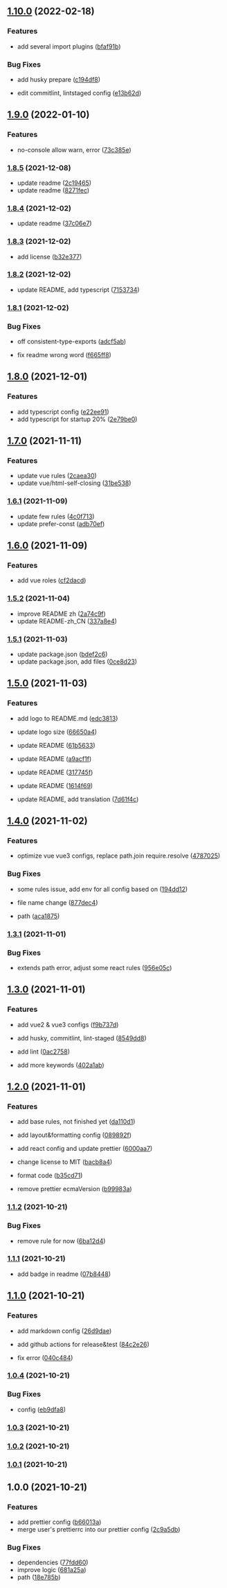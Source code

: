 ## [1.10.0](https://github.com/QhlabTeam/qhlab-eslint-plugin/compare/v1.9.0...v1.10.0) (2022-02-18)


### Features

* add several import plugins ([bfaf91b](https://github.com/QhlabTeam/qhlab-eslint-plugin/commit/bfaf91bdd2603d9a552498686037b6788fe4181a))


### Bug Fixes

* add husky prepare ([c194df8](https://github.com/QhlabTeam/qhlab-eslint-plugin/commit/c194df8fec3506ec19a3349aeaca1a664ca053f1))


* edit commitlint, lintstaged config ([e13b62d](https://github.com/QhlabTeam/qhlab-eslint-plugin/commit/e13b62d69666e6baaa9c477f7f951dbd9a5dda33))

## [1.9.0](https://github.com/QhlabTeam/qhlab-eslint-plugin/compare/v1.8.5...v1.9.0) (2022-01-10)


### Features

* no-console allow warn, error ([73c385e](https://github.com/QhlabTeam/qhlab-eslint-plugin/commit/73c385ea009151c50595c00c7b49e1e983468cf4))

### [1.8.5](https://github.com/QhlabTeam/qhlab-eslint-plugin/compare/v1.8.4...v1.8.5) (2021-12-08)


* update readme ([2c19465](https://github.com/QhlabTeam/qhlab-eslint-plugin/commit/2c19465cd2c1860d93f9b0f936453b836f776023))
* update readme ([8271fec](https://github.com/QhlabTeam/qhlab-eslint-plugin/commit/8271fec8a05cb3561d03dbabdde922781a7a4558))

### [1.8.4](https://github.com/QhlabTeam/qhlab-eslint-plugin/compare/v1.8.3...v1.8.4) (2021-12-02)


* update readme ([37c06e7](https://github.com/QhlabTeam/qhlab-eslint-plugin/commit/37c06e7d2bb55c5417c6a1dcfa912acc3d6740eb))

### [1.8.3](https://github.com/QhlabTeam/qhlab-eslint-plugin/compare/v1.8.2...v1.8.3) (2021-12-02)


* add license ([b32e377](https://github.com/QhlabTeam/qhlab-eslint-plugin/commit/b32e3777138a0561633e9f04e4a720e2aa7bec76))

### [1.8.2](https://github.com/QhlabTeam/qhlab-eslint-plugin/compare/v1.8.1...v1.8.2) (2021-12-02)


* update README, add typescript ([7153734](https://github.com/QhlabTeam/qhlab-eslint-plugin/commit/7153734e63b10847e8a86cdc447d67548cba69ad))

### [1.8.1](https://github.com/QhlabTeam/qhlab-eslint-plugin/compare/v1.8.0...v1.8.1) (2021-12-02)


### Bug Fixes

* off consistent-type-exports ([adcf5ab](https://github.com/QhlabTeam/qhlab-eslint-plugin/commit/adcf5ab8c2d8b9577f2d0f14b73c1d3b9e9b150c))


* fix readme wrong word ([f665ff8](https://github.com/QhlabTeam/qhlab-eslint-plugin/commit/f665ff88645e663d1e56b0677e5bf51a84ffdb74))

## [1.8.0](https://github.com/QhlabTeam/qhlab-eslint-plugin/compare/v1.7.0...v1.8.0) (2021-12-01)


### Features

* add typescript config ([e22ee91](https://github.com/QhlabTeam/qhlab-eslint-plugin/commit/e22ee91f28e03ee51e75a760f436d3e9332619b9))
* add typescript for startup 20% ([2e79be0](https://github.com/QhlabTeam/qhlab-eslint-plugin/commit/2e79be0323ad14d6ef86aef24e461c86241fbbf5))

## [1.7.0](https://github.com/QhlabTeam/qhlab-eslint-plugin/compare/v1.6.1...v1.7.0) (2021-11-11)


### Features

* update vue rules ([2caea30](https://github.com/QhlabTeam/qhlab-eslint-plugin/commit/2caea309973b8bf39f0d266ceda29a336e4a6d95))
* update vue/html-self-closing ([31be538](https://github.com/QhlabTeam/qhlab-eslint-plugin/commit/31be53826ffa4230dcd9c4ebe4725e8a25104ca0))

### [1.6.1](https://github.com/QhlabTeam/qhlab-eslint-plugin/compare/v1.6.0...v1.6.1) (2021-11-09)


* update few rules ([4c0f713](https://github.com/QhlabTeam/qhlab-eslint-plugin/commit/4c0f7135924ddc26d21e9e3ca91e4beb9b587658))
* update prefer-const ([adb70ef](https://github.com/QhlabTeam/qhlab-eslint-plugin/commit/adb70ef89237f267db987cb8eb459ace74b09429))

## [1.6.0](https://github.com/QhlabTeam/qhlab-eslint-plugin/compare/v1.5.2...v1.6.0) (2021-11-09)


### Features

* add vue roles ([cf2dacd](https://github.com/QhlabTeam/qhlab-eslint-plugin/commit/cf2dacd8f386cc170c69e2a1813a367c3dcbde37))

### [1.5.2](https://github.com/QhlabTeam/qhlab-eslint-plugin/compare/v1.5.1...v1.5.2) (2021-11-04)


* improve README zh ([2a74c9f](https://github.com/QhlabTeam/qhlab-eslint-plugin/commit/2a74c9fde75c55200995fb0ccd0be724af78bc3b))
* update README-zh_CN ([337a8e4](https://github.com/QhlabTeam/qhlab-eslint-plugin/commit/337a8e4254cf1446e45e78cd1ddcc84478348f28))

### [1.5.1](https://github.com/QhlabTeam/qhlab-eslint-plugin/compare/v1.5.0...v1.5.1) (2021-11-03)


* update package.json ([bdef2c6](https://github.com/QhlabTeam/qhlab-eslint-plugin/commit/bdef2c67aeac8135f368faf75d26fd0198416f87))
* update package.json, add files ([0ce8d23](https://github.com/QhlabTeam/qhlab-eslint-plugin/commit/0ce8d23922bae7fcef1825030338c8d5ef0d0e52))

## [1.5.0](https://github.com/iamyoki/qhlab-eslint-plugin/compare/v1.4.0...v1.5.0) (2021-11-03)


### Features

* add logo to README.md ([edc3813](https://github.com/iamyoki/qhlab-eslint-plugin/commit/edc381391846964eaba2a7d5c7a8462a3e40d364))


* update logo size ([66650a4](https://github.com/iamyoki/qhlab-eslint-plugin/commit/66650a4530b8b4fb25bedf0b6a1416a44ac9d2a3))
* update README ([61b5633](https://github.com/iamyoki/qhlab-eslint-plugin/commit/61b5633dddf2264bde56f985f3f98a90ff475280))
* update README ([a9acf1f](https://github.com/iamyoki/qhlab-eslint-plugin/commit/a9acf1f4c025c97066ab8da2c368a24118d921fb))
* update README ([317745f](https://github.com/iamyoki/qhlab-eslint-plugin/commit/317745f0f8da84a842782efa3253d8115fe6fc4d))
* update README ([1614f69](https://github.com/iamyoki/qhlab-eslint-plugin/commit/1614f69a4123da7dedf801d5a2a352ac289a5d30))
* update README, add translation ([7d61f4c](https://github.com/iamyoki/qhlab-eslint-plugin/commit/7d61f4cc954bd31dd58135fa5393ed5cc9305e2e))

## [1.4.0](https://github.com/iamyoki/qhlab-eslint-plugin/compare/v1.3.1...v1.4.0) (2021-11-02)


### Features

* optimize vue vue3 configs, replace path.join require.resolve ([4787025](https://github.com/iamyoki/qhlab-eslint-plugin/commit/47870250d34f739b7e10232fab9dc1d74b14c4f0))


### Bug Fixes

* some rules issue, add env for all config based on ([194dd12](https://github.com/iamyoki/qhlab-eslint-plugin/commit/194dd12bd24d391346d3b51cc273c21f74590f49))


* file name change ([877dec4](https://github.com/iamyoki/qhlab-eslint-plugin/commit/877dec42da07ef736fbe1e4c400adae67fe4849f))
* path ([aca1875](https://github.com/iamyoki/qhlab-eslint-plugin/commit/aca1875dd6c5a92681766601415df69e92c1e260))

### [1.3.1](https://github.com/iamyoki/qhlab-eslint-plugin/compare/v1.3.0...v1.3.1) (2021-11-01)


### Bug Fixes

* extends path error, adjust some react rules ([956e05c](https://github.com/iamyoki/qhlab-eslint-plugin/commit/956e05ca05980b2e6d005efc80e9537ac493c22c))

## [1.3.0](https://github.com/iamyoki/qhlab-eslint-plugin/compare/v1.2.0...v1.3.0) (2021-11-01)


### Features

* add vue2 & vue3 configs ([f9b737d](https://github.com/iamyoki/qhlab-eslint-plugin/commit/f9b737d01e6b0b52eba26e6bc05f5712f61c6446))


* add husky, commitlint, lint-staged ([8549dd8](https://github.com/iamyoki/qhlab-eslint-plugin/commit/8549dd8c01bd6094f186af990b65ff58a47939c4))
* add lint ([0ac2758](https://github.com/iamyoki/qhlab-eslint-plugin/commit/0ac27587e7f920b636e2ecb5ae6841dd08062235))
* add more keywords ([402a1ab](https://github.com/iamyoki/qhlab-eslint-plugin/commit/402a1ab49f04af3886ce15e165657f0507ce01a8))

## [1.2.0](https://github.com/iamyoki/qhlab-eslint-plugin/compare/v1.1.2...v1.2.0) (2021-11-01)


### Features

* add base rules, not finished yet ([da110d1](https://github.com/iamyoki/qhlab-eslint-plugin/commit/da110d1d108bb557a252900ecf87d232c6566c60))
* add layout&formatting config ([089892f](https://github.com/iamyoki/qhlab-eslint-plugin/commit/089892f7cdaa0db91eb7bffc9e758e27ef7e4a17))
* add react config and update prettier ([6000aa7](https://github.com/iamyoki/qhlab-eslint-plugin/commit/6000aa79455c48f722d13c63466f67317460473b))


* change license to MIT ([bacb8a4](https://github.com/iamyoki/qhlab-eslint-plugin/commit/bacb8a42da1fa91ff67abbadef56d062b55f7ccf))
* format code ([b35cd71](https://github.com/iamyoki/qhlab-eslint-plugin/commit/b35cd710f739d26e3179b292da7db3d1f5f6b98d))
* remove prettier ecmaVersion ([b99983a](https://github.com/iamyoki/qhlab-eslint-plugin/commit/b99983a8529b2f83155b76743d9abb3aa8995f4a))

### [1.1.2](https://github.com/iamyoki/qhlab-eslint-plugin/compare/v1.1.1...v1.1.2) (2021-10-21)


### Bug Fixes

* remove rule for now ([6ba12d4](https://github.com/iamyoki/qhlab-eslint-plugin/commit/6ba12d49f10644ecd44e24b84d2495300da6047d))

### [1.1.1](https://github.com/iamyoki/qhlab-eslint-plugin/compare/v1.1.0...v1.1.1) (2021-10-21)


* add badge in readme ([07b8448](https://github.com/iamyoki/qhlab-eslint-plugin/commit/07b8448f2e72ee200b7e11fe8f28fd2495085655))

## [1.1.0](https://github.com/iamyoki/qhlab-eslint-plugin/compare/v1.0.4...v1.1.0) (2021-10-21)


### Features

* add markdown config ([26d9dae](https://github.com/iamyoki/qhlab-eslint-plugin/commit/26d9daea5a14d0899cd38fb7e4ffb436f3aedcea))


* add github actions for release&test ([84c2e26](https://github.com/iamyoki/qhlab-eslint-plugin/commit/84c2e266911abbef5ccc0d526a8dc4b332b08a2c))
* fix error ([040c484](https://github.com/iamyoki/qhlab-eslint-plugin/commit/040c48467be9b97c6354fb55db971f82b58cfb9b))

### [1.0.4](https://github.com/iamyoki/qhlab-eslint-plugin/compare/v1.0.3...v1.0.4) (2021-10-21)


### Bug Fixes

* config ([eb9dfa8](https://github.com/iamyoki/qhlab-eslint-plugin/commit/eb9dfa8ae7db425a3213345c928bb17c6da2273e))

### [1.0.3](https://github.com/iamyoki/qhlab-eslint-plugin/compare/v1.0.2...v1.0.3) (2021-10-21)

### [1.0.2](https://github.com/iamyoki/qhlab-eslint-plugin/compare/v1.0.1...v1.0.2) (2021-10-21)

### [1.0.1](https://github.com/iamyoki/qhlab-eslint-plugin/compare/v1.0.0...v1.0.1) (2021-10-21)

## 1.0.0 (2021-10-21)


### Features

* add prettier config ([b66013a](https://github.com/iamyoki/qhlab-eslint-plugin/commit/b66013a233565eaed6b66b1f0fe287371424db2c))
* merge user's prettierrc into our prettier config ([2c9a5db](https://github.com/iamyoki/qhlab-eslint-plugin/commit/2c9a5db15aeb5589cf387eb13ca401b0e4c0a03b))


### Bug Fixes

* dependencies ([77fdd60](https://github.com/iamyoki/qhlab-eslint-plugin/commit/77fdd60562df170d8bd9874d9bddd02e55337a01))
* improve logic ([681a25a](https://github.com/iamyoki/qhlab-eslint-plugin/commit/681a25a9671fd97f3aafb053ac4f53810a9a85da))
* path ([18e785b](https://github.com/iamyoki/qhlab-eslint-plugin/commit/18e785b394988a1ea5a33cafd892ab482464821f))
